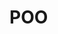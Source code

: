 # POO

[Abstract Factory]: https://github.com/marcosvicente/POO/tree/main/Abstract%20Factory
[Adapter]: https://github.com/marcosvicente/POO/tree/main/Adapter
[Builder]: https://github.com/marcosvicente/POO/tree/main/Builder
[Decorator3]: https://github.com/marcosvicente/POO/tree/main/Decorator3
[Singleton]: https://github.com/marcosvicente/POO/tree/main/Singleton
[Facade]: https://github.com/marcosvicente/POO/tree/main/facade
[Factory]: https://github.com/marcosvicente/POO/tree/main/factory
[observer]: https://github.com/marcosvicente/POO/tree/main/observer
